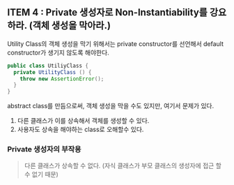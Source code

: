 ## ITEM 4 : Private 생성자로 Non-Instantiability를 강요하라. (객체 생성을 막아라.)

Utility Class의 객체 생성을 막기 위해서는 private constructor를 선언해서 default constructor가 생기지 않도록 해야한다.

``` java
public class UtiliyClass { 
  private UtilityClass () { 
    throw new AssertionError(); 
  }
}
```

abstract class를 만듬으로써, 객체 생성을 막을 수도 있지만, 여기서 문제가 있다. 

1. 다른 클래스가 이를 상속해서 객체를 생성할 수 있다.
2.  사용자도 상속을 해야하는 class로 오해할수 있다.

### Private 생성자의 부작용

> 다른 클래스가 상속할 수 없다. (자식 클래스가 부모 클래스의 생성자에 접근 할 수 없기 때문)

